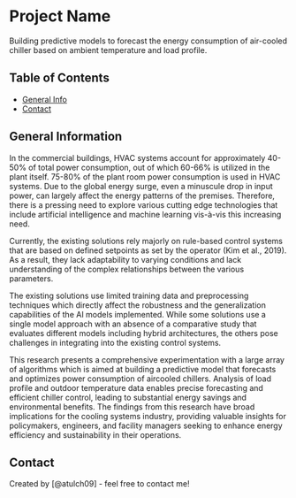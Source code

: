 # Project Name

Building predictive models to forecast the energy consumption of air-cooled chiller based on ambient temperature and load profile.


## Table of Contents
* [General Info](#general-information)
* [Contact](#contact)


## General Information
In the commercial buildings, HVAC systems account for approximately 40-50% of total power consumption, out of which 60-66% is utilized in the plant itself. 75-80% of the plant room power consumption is used in HVAC systems. Due to the global energy surge, even a minuscule drop in input power, can largely affect the energy patterns of the premises. Therefore, there is a pressing need to explore various cutting edge technologies that include artificial intelligence and machine learning vis-à-vis this increasing need.

Currently, the existing solutions rely majorly on rule-based control systems that are based on defined setpoints as set by the operator (Kim et al., 2019). As a result, they lack adaptability to varying conditions and lack understanding of the complex relationships between the various parameters.

The existing solutions use limited training data and preprocessing techniques which directly affect the robustness and the generalization capabilities of the AI models implemented. While some solutions use a single model approach with an absence of a comparative study that evaluates different models including hybrid architectures, the others pose challenges in integrating into the existing control systems.

This research presents a comprehensive experimentation with a large array of algorithms which is aimed at building a predictive model that forecasts and optimizes power consumption of aircooled chillers. Analysis of load profile and outdoor temperature data enables precise forecasting and efficient chiller control, leading to substantial energy savings and environmental benefits. The findings from this research have broad implications for the cooling systems industry, providing valuable insights for policymakers, engineers, and facility managers seeking to enhance energy efficiency and sustainability in their operations.

## Contact
Created by [@atulch09] - feel free to contact me!
